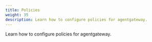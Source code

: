 ```yaml
---
title: Policies
weight: 35
description: Learn how to configure policies for agentgateway.
---
```


Learn how to configure policies for agentgateway.

